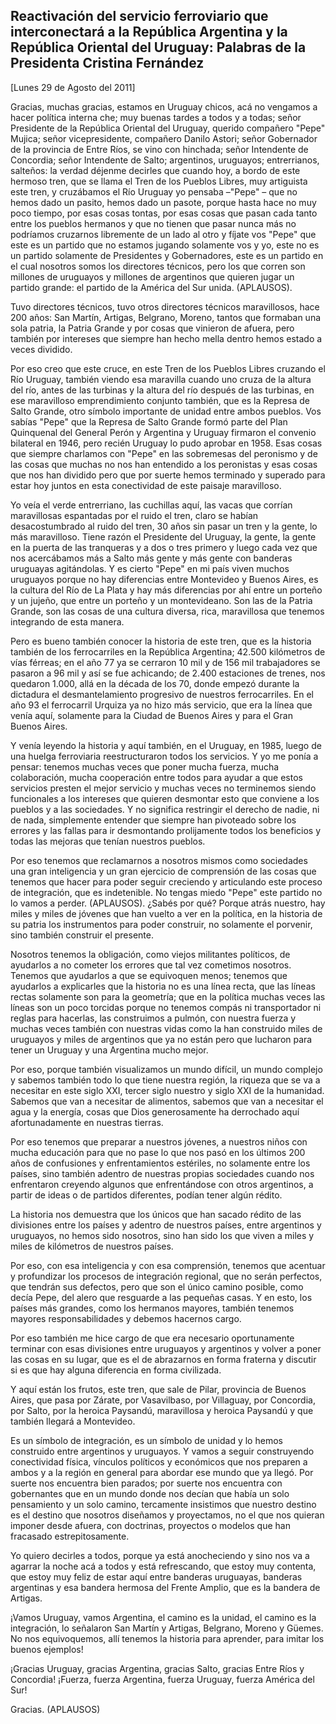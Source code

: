 Reactivación del servicio ferroviario que interconectará a la República Argentina y la República Oriental del Uruguay: Palabras de la Presidenta Cristina Fernández
-------------------------------------------------------------------------------------------------------------------------------------------------------------------

[Lunes 29 de Agosto del 2011]

Gracias, muchas gracias, estamos en Uruguay chicos, acá no vengamos a
hacer política interna che; muy buenas tardes a todos y a todas; señor
Presidente de la República Oriental del Uruguay, querido compañero
"Pepe" Mujica; señor vicepresidente, compañero Danilo Astori; señor
Gobernador de la provincia de Entre Ríos, se vino con hinchada; señor
Intendente de Concordia; señor Intendente de Salto; argentinos,
uruguayos; entrerrianos, salteños: la verdad déjenme decirles que cuando
hoy, a bordo de este hermoso tren, que se llama el Tren de los Pueblos
Libres, muy artiguista este tren, y cruzábamos el Río Uruguay yo pensaba
–"Pepe" – que no hemos dado un pasito, hemos dado un pasote, porque
hasta hace no muy poco tiempo, por esas cosas tontas, por esas cosas que
pasan cada tanto entre los pueblos hermanos y que no tienen que pasar
nunca más no podríamos cruzarnos libremente de un lado al otro y fíjate
vos "Pepe" que este es un partido que no estamos jugando solamente vos y
yo, este no es un partido solamente de Presidentes y Gobernadores, este
es un partido en el cual nosotros somos los directores técnicos, pero
los que corren son millones de uruguayos y millones de argentinos que
quieren jugar un partido grande: el partido de la América del Sur unida.
(APLAUSOS).

Tuvo directores técnicos, tuvo otros directores técnicos maravillosos,
hace 200 años: San Martín, Artigas, Belgrano, Moreno, tantos que
formaban una sola patria, la Patria Grande y por cosas que vinieron de
afuera, pero también por intereses que siempre han hecho mella dentro
hemos estado a veces dividido.

Por eso creo que este cruce, en este Tren de los Pueblos Libres cruzando
el Río Uruguay, también viendo esa maravilla cuando uno cruza de la
altura del río, antes de las turbinas y la altura del río después de las
turbinas, en ese maravilloso emprendimiento conjunto también, que es la
Represa de Salto Grande, otro símbolo importante de unidad entre ambos
pueblos. Vos sabías "Pepe" que la Represa de Salto Grande formó parte
del Plan Quinquenal del General Perón y Argentina y Uruguay firmaron el
convenio bilateral en 1946, pero recién Uruguay lo pudo aprobar en 1958.
Esas cosas que siempre charlamos con "Pepe" en las sobremesas del
peronismo y de las cosas que muchas no nos han entendido a los
peronistas y esas cosas que nos han dividido pero que por suerte hemos
terminado y superado para estar hoy juntos en esta conectividad de este
paisaje maravilloso.

Yo veía el verde entrerriano, las cuchillas aquí, las vacas que corrían
maravillosas espantadas por el ruido el tren, claro se habían
desacostumbrado al ruido del tren, 30 años sin pasar un tren y la gente,
lo más maravilloso. Tiene razón el Presidente del Uruguay, la gente, la
gente en la puerta de las tranqueras y a dos o tres primero y luego cada
vez que nos acercábamos más a Salto más gente y más gente con banderas
uruguayas agitándolas. Y es cierto "Pepe" en mi país viven muchos
uruguayos porque no hay diferencias entre Montevideo y Buenos Aires, es
la cultura del Río de La Plata y hay más diferencias por ahí entre un
porteño y un jujeño, que entre un porteño y un montevideano. Son las de
la Patria Grande, son las cosas de una cultura diversa, rica,
maravillosa que tenemos integrando de esta manera.

Pero es bueno también conocer la historia de este tren, que es la
historia también de los ferrocarriles en la República Argentina; 42.500
kilómetros de vías férreas; en el año 77 ya se cerraron 10 mil y de 156
mil trabajadores se pasaron a 96 mil y así se fue achicando; de 2.400
estaciones de trenes, nos quedaron 1.000, allá en la década de los 70,
donde empezó durante la dictadura el desmantelamiento progresivo de
nuestros ferrocarriles. En el año 93 el ferrocarril Urquiza ya no hizo
más servicio, que era la línea que venía aquí, solamente para la Ciudad
de Buenos Aires y para el Gran Buenos Aires.

Y venía leyendo la historia y aquí también, en el Uruguay, en 1985,
luego de una huelga ferroviaria reestructuraron todos los servicios. Y
yo me ponía a pensar: tenemos muchas veces que poner mucha fuerza, mucha
colaboración, mucha cooperación entre todos para ayudar a que estos
servicios presten el mejor servicio y muchas veces no terminemos siendo
funcionales a los intereses que quieren desmontar esto que conviene a
los pueblos y a las sociedades. Y no significa restringir el derecho de
nadie, ni de nada, simplemente entender que siempre han pivoteado sobre
los errores y las fallas para ir desmontando prolijamente todos los
beneficios y todas las mejoras que tenían nuestros pueblos.

Por eso tenemos que reclamarnos a nosotros mismos como sociedades una
gran inteligencia y un gran ejercicio de comprensión de las cosas que
tenemos que hacer para poder seguir creciendo y articulando este proceso
de integración, que es indetenible. No tengas miedo "Pepe" este partido
no lo vamos a perder. (APLAUSOS). ¿Sabés por qué? Porque atrás nuestro,
hay miles y miles de jóvenes que han vuelto a ver en la política, en la
historia de su patria los instrumentos para poder construir, no
solamente el porvenir, sino también construir el presente.

Nosotros tenemos la obligación, como viejos militantes políticos, de
ayudarlos a no cometer los errores que tal vez cometimos nosotros.
Tenemos que ayudarlos a que se equivoquen menos; tenemos que ayudarlos a
explicarles que la historia no es una línea recta, que las líneas rectas
solamente son para la geometría; que en la política muchas veces las
líneas son un poco torcidas porque no tenemos compás ni transportador ni
reglas para hacerlas, las construimos a pulmón, con nuestra fuerza y
muchas veces también con nuestras vidas como la han construido miles de
uruguayos y miles de argentinos que ya no están pero que lucharon para
tener un Uruguay y una Argentina mucho mejor.

Por eso, porque también visualizamos un mundo difícil, un mundo complejo
y sabemos también todo lo que tiene nuestra región, la riqueza que se va
a necesitar en este siglo XXI, tercer siglo nuestro y siglo XXI de la
humanidad. Sabemos que van a necesitar de alimentos, sabemos que van a
necesitar el agua y la energía, cosas que Dios generosamente ha
derrochado aquí afortunadamente en nuestras tierras.

Por eso tenemos que preparar a nuestros jóvenes, a nuestros niños con
mucha educación para que no pase lo que nos pasó en los últimos 200 años
de confusiones y enfrentamientos estériles, no solamente entre los
países, sino también adentro de nuestras propias sociedades cuando nos
enfrentaron creyendo algunos que enfrentándose con otros argentinos, a
partir de ideas o de partidos diferentes, podían tener algún rédito.

La historia nos demuestra que los únicos que han sacado rédito de las
divisiones entre los países y adentro de nuestros países, entre
argentinos y uruguayos, no hemos sido nosotros, sino han sido los que
viven a miles y miles de kilómetros de nuestros países.

Por eso, con esa inteligencia y con esa comprensión, tenemos que
acentuar y profundizar los procesos de integración regional, que no
serán perfectos, que tendrán sus defectos, pero que son el único camino
posible, como decía Pepe, del alero que resguarde a las pequeñas casas.
Y en esto, los países más grandes, como los hermanos mayores, también
tenemos mayores responsabilidades y debemos hacernos cargo.

Por eso también me hice cargo de que era necesario oportunamente
terminar con esas divisiones entre uruguayos y argentinos y volver a
poner las cosas en su lugar, que es el de abrazarnos en forma fraterna y
discutir si es que hay alguna diferencia en forma civilizada.

Y aquí están los frutos, este tren, que sale de Pilar, provincia de
Buenos Aires, que pasa por Zárate, por Vasavilbaso, por Villaguay, por
Concordia, por Salto, por la heroica Paysandú, maravillosa y heroica
Paysandú y que también llegará a Montevideo.

Es un símbolo de integración, es un símbolo de unidad y lo hemos
construido entre argentinos y uruguayos. Y vamos a seguir construyendo
conectividad física, vínculos políticos y económicos que nos preparen a
ambos y a la región en general para abordar ese mundo que ya llegó. Por
suerte nos encuentra bien parados; por suerte nos encuentra con
gobernantes que en un mundo donde nos decían que había un solo
pensamiento y un solo camino, tercamente insistimos que nuestro destino
es el destino que nosotros diseñamos y proyectamos, no el que nos
quieran imponer desde afuera, con doctrinas, proyectos o modelos que han
fracasado estrepitosamente.

Yo quiero decirles a todos, porque ya está anocheciendo y sino nos va a
agarrar la noche acá a todos y está refrescando, que estoy muy contenta,
que estoy muy feliz de estar aquí entre banderas uruguayas, banderas
argentinas y esa bandera hermosa del Frente Amplio, que es la bandera de
Artigas.

¡Vamos Uruguay, vamos Argentina, el camino es la unidad, el camino es la
integración, lo señalaron San Martín y Artigas, Belgrano, Moreno y
Güemes. No nos equivoquemos, allí tenemos la historia para aprender,
para imitar los buenos ejemplos!

¡Gracias Uruguay, gracias Argentina, gracias Salto, gracias Entre Ríos y
Concordia! ¡Fuerza, fuerza Argentina, fuerza Uruguay, fuerza América del
Sur!

Gracias. (APLAUSOS)
